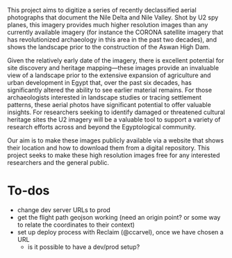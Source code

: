 This project aims to digitize a series of recently declassified aerial photographs that document the Nile Delta and Nile Valley. Shot by U2 spy planes, this imagery provides much higher resolution images than any currently available imagery (for instance the CORONA satellite imagery that has revolutionized archaeology in this area in the past two decades), and shows the landscape prior to the construction of the Aswan High Dam.

Given the relatively early date of the imagery, there is excellent potential for site discovery and heritage mapping—these images provide an invaluable view of a landscape prior to the extensive expansion of agriculture and urban development in Egypt that, over the past six decades, has significantly altered the ability to see earlier material remains. For those archaeologists interested in landscape studies or tracing settlement patterns, these aerial photos have significant potential to offer valuable insights. For researchers seeking to identify damaged or threatened cultural heritage sites the U2 imagery will be a valuable tool to support a variety of research efforts across and beyond the Egyptological community.

Our aim is to make these images publicly available via a website that shows their location and how to download them from a digital repository. This project seeks to make these high resolution images free for any interested researchers and the general public.

# To-dos

- change dev server URLs to prod
- get the flight path geojson working (need an origin point? or some way to relate the coordinates to their context)
- set up deploy process with Reclaim (@ccarvel), once we have chosen a URL
    - is it possible to have a dev/prod setup?
